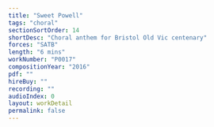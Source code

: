 ```yaml
---
title: "Sweet Powell"
tags: "choral"
sectionSortOrder: 14
shortDesc: "Choral anthem for Bristol Old Vic centenary"
forces: "SATB"
length: "6 mins"
workNumber: "P0017"
compositionYear: "2016"
pdf: ""
hireBuy: ""
recording: ""
audioIndex: 0
layout: workDetail
permalink: false
---
```

